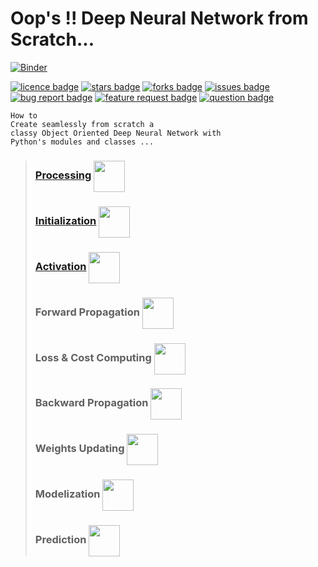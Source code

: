# Oop's !! Deep Neural Network from Scratch...
[![Binder](https://mybinder.org/badge_logo.svg)](https://mybinder.org/v2/gh/makramjandar/Object-Oriented-Deep-Neural-Networks/d489840619320c922bd12203844b92f9ef67f3a9)  
  
[![licence badge]][licence]
[![stars badge]][stars]
[![forks badge]][forks]
[![issues badge]][issues]
[![bug report badge]][bug report]
[![feature request badge]][feature request]
[![question badge]][question]

```
How to
Create seamlessly from scratch a 
classy Object Oriented Deep Neural Network with
Python's modules and classes ...
```  
  
  
   > ### [Processing](https://github.com/makramjandar/Object-Oriented-Deep-Neural-Networks/blob/master/processing.py) <img src="https://cdn.onlinewebfonts.com/svg/img_529869.png" width="50" height="50" align="center"/>
   > ### [Initialization](https://github.com/makramjandar/Object-Oriented-Deep-Neural-Networks/blob/master/dnn/initialization.py) <img src="https://cdn.onlinewebfonts.com/svg/img_529872.png" width="50" height="50" align="center"/>
   > ### [Activation](https://github.com/makramjandar/Object-Oriented-Deep-Neural-Networks/blob/master/dnn/activation.py) <img src="https://cdn.onlinewebfonts.com/svg/img_529876.png" width="50" height="50" align="center"/>
   > ### Forward Propagation <img src="https://cdn.onlinewebfonts.com/svg/img_529856.png" width="50" height="50" align="center"/>
   > ### Loss & Cost Computing <img src="https://cdn.onlinewebfonts.com/svg/img_529860.png" width="50" height="50" align="center"/>
   > ### Backward Propagation <img src="https://cdn.onlinewebfonts.com/svg/img_529855.png" width="50" height="50" align="center"/>
   > ### Weights Updating <img src="https://cdn.onlinewebfonts.com/svg/img_529870.png" width="50" height="50" align="center"/>
   > ### Modelization <img src="https://cdn.onlinewebfonts.com/svg/img_529901.png" width="50" height="50" align="center"/>
   > ### Prediction <img src="https://cdn.onlinewebfonts.com/svg/img_529894.png" width="50" height="50" align="center"/>
  
  
[licence badge]:https://img.shields.io/badge/license-MIT-blue.svg
[stars badge]:https://img.shields.io/github/stars/makramjandar/OopsDeepNeuralNetworkFromScratch....svg
[forks badge]:https://img.shields.io/github/forks/makramjandar/OopsDeepNeuralNetworkFromScratch....svg
[issues badge]:https://img.shields.io/github/issues/makramjandar/OopsDeepNeuralNetworkFromScratch....svg
[bug report badge]:https://img.shields.io/github/issues/makramjandar/OopsDeepNeuralNetworkFromScratch.../Bug%20Report.svg
[feature request badge]:https://img.shields.io/github/issues/makramjandar/OopsDeepNeuralNetworkFromScratch.../Feature%20Request.svg
[question badge]:https://img.shields.io/github/issues/makramjandar/OopsDeepNeuralNetworkFromScratch.../Question.svg

[licence]:https://github.com/makramjandar/OopsDeepNeuralNetworkFromScratch.../blob/master/LICENSE
[stars]:https://github.com/makramjandar/OopsDeepNeuralNetworkFromScratch.../stargazers
[forks]:https://github.com/makramjandar/OopsDeepNeuralNetworkFromScratch.../network
[issues]:https://github.com/makramjandar/OopsDeepNeuralNetworkFromScratch.../issues
[bug report]:https://github.com/makramjandar/OopsDeepNeuralNetworkFromScratch.../issues?q=is%3Aopen+is%3Aissue+label%3A%22Bug+Report%22
[feature request]:https://makramjandar/OopsDeepNeuralNetworkFromScratch.../issues?q=is%3Aopen+is%3Aissue+label%3A%22Feature+Request%22
[question]:https://github.com/makramjandar/OopsDeepNeuralNetworkFromScratch.../issues?q=is%3Aopen+is%3Aissue+label%3AQuestion
